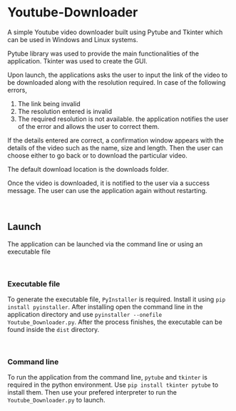 # Youtube-Downloader

A simple Youtube video downloader built using Pytube and Tkinter which can be used in Windows and Linux systems.

Pytube library was used to provide the main functionalities of the application. Tkinter was used to create the GUI.

Upon launch, the applications asks the user to input the link of the video to be downloaded along with the resolution required.
In case of the following errors,

1. The link being invalid
2. The resolution entered is invalid
3. The required resolution is not available.
   the application notifies the user of the error and allows the user to correct them.

If the details entered are correct, a confirmation window appears with the details of the video such as the name, size and length.
Then the user can choose either to go back or to download the particular video.

The default download location is the downloads folder.

Once the video is downloaded, it is notified to the user via a success message. The user can use the application again without restarting.

</br>

## Launch

The application can be launched via the command line or using an executable file

</br>

### Executable file

To generate the executable file, `PyInstaller` is required. Install it using `pip install pyinstaller`.
After installing open the command line in the application directory and use `pyinstaller --onefile Youtube_Downloader.py`. After the process finishes, the executable can be found inside the `dist` directory.

</br>

### Command line

To run the application from the command line, `pytube` and `tkinter` is required in the python environment.
Use `pip install tkinter pytube` to install them.
Then use your prefered interpreter to run the `Youtube_Downloader.py` to launch.
